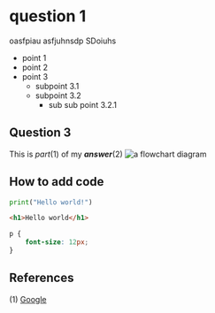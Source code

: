 # question 1

oasfpiau asfjuhnsdp SDoiuhs

- point 1
- point 2
- point 3
  - subpoint 3.1
  - subpoint 3.2
    - sub sub point 3.2.1

## Question 3

This is _part_(1) of my _**answer**_(2)
![a flowchart diagram](./images/flowchart.jpg)

## How to add code

```python
print("Hello world!")
```

```html
<h1>Hello world</h1>
```

```css
p {
    font-size: 12px;
}
```

## References

(1) [Google](http://www.google.com)
